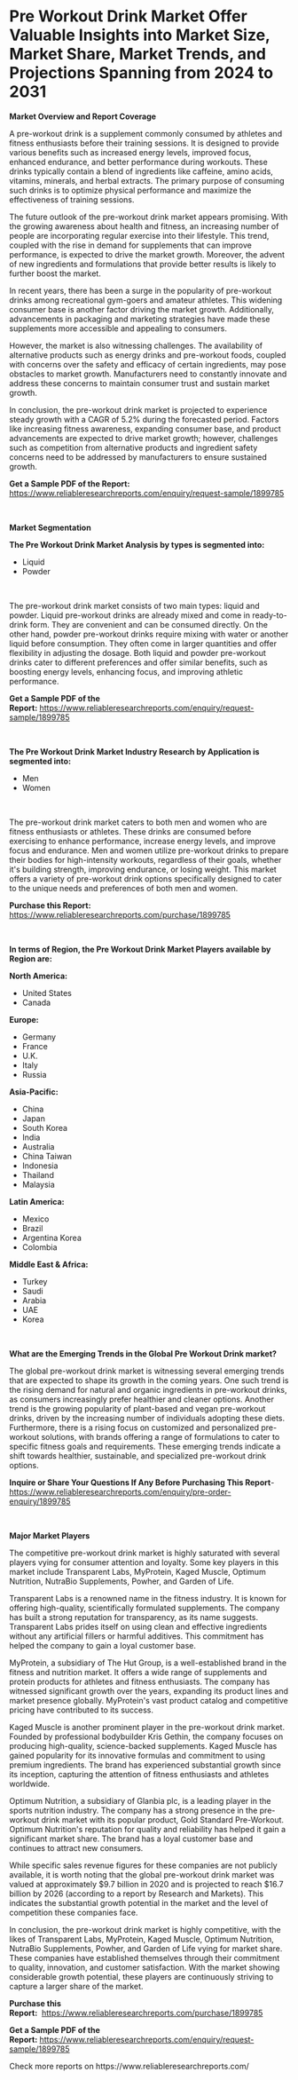 <p><h1>Pre Workout Drink Market Offer Valuable Insights into Market Size, Market Share, Market Trends, and Projections Spanning from 2024 to 2031</h1></p><p><strong>Market Overview and Report Coverage</strong></p>
<p><p>A pre-workout drink is a supplement commonly consumed by athletes and fitness enthusiasts before their training sessions. It is designed to provide various benefits such as increased energy levels, improved focus, enhanced endurance, and better performance during workouts. These drinks typically contain a blend of ingredients like caffeine, amino acids, vitamins, minerals, and herbal extracts. The primary purpose of consuming such drinks is to optimize physical performance and maximize the effectiveness of training sessions.</p><p>The future outlook of the pre-workout drink market appears promising. With the growing awareness about health and fitness, an increasing number of people are incorporating regular exercise into their lifestyle. This trend, coupled with the rise in demand for supplements that can improve performance, is expected to drive the market growth. Moreover, the advent of new ingredients and formulations that provide better results is likely to further boost the market.</p><p>In recent years, there has been a surge in the popularity of pre-workout drinks among recreational gym-goers and amateur athletes. This widening consumer base is another factor driving the market growth. Additionally, advancements in packaging and marketing strategies have made these supplements more accessible and appealing to consumers.</p><p>However, the market is also witnessing challenges. The availability of alternative products such as energy drinks and pre-workout foods, coupled with concerns over the safety and efficacy of certain ingredients, may pose obstacles to market growth. Manufacturers need to constantly innovate and address these concerns to maintain consumer trust and sustain market growth.</p><p>In conclusion, the pre-workout drink market is projected to experience steady growth with a CAGR of 5.2% during the forecasted period. Factors like increasing fitness awareness, expanding consumer base, and product advancements are expected to drive market growth; however, challenges such as competition from alternative products and ingredient safety concerns need to be addressed by manufacturers to ensure sustained growth.</p></p>
<p><strong>Get a Sample PDF of the Report:</strong> <a href="https://www.reliableresearchreports.com/enquiry/request-sample/1899785">https://www.reliableresearchreports.com/enquiry/request-sample/1899785</a></p>
<p>&nbsp;</p>
<p><strong>Market Segmentation</strong></p>
<p><strong>The Pre Workout Drink Market Analysis by types is segmented into:</strong></p>
<p><ul><li>Liquid</li><li>Powder</li></ul></p>
<p>&nbsp;</p>
<p><p>The pre-workout drink market consists of two main types: liquid and powder. Liquid pre-workout drinks are already mixed and come in ready-to-drink form. They are convenient and can be consumed directly. On the other hand, powder pre-workout drinks require mixing with water or another liquid before consumption. They often come in larger quantities and offer flexibility in adjusting the dosage. Both liquid and powder pre-workout drinks cater to different preferences and offer similar benefits, such as boosting energy levels, enhancing focus, and improving athletic performance.</p></p>
<p><strong>Get a Sample PDF of the Report:</strong>&nbsp;<a href="https://www.reliableresearchreports.com/enquiry/request-sample/1899785">https://www.reliableresearchreports.com/enquiry/request-sample/1899785</a></p>
<p>&nbsp;</p>
<p><strong>The Pre Workout Drink Market Industry Research by Application is segmented into:</strong></p>
<p><ul><li>Men</li><li>Women</li></ul></p>
<p>&nbsp;</p>
<p><p>The pre-workout drink market caters to both men and women who are fitness enthusiasts or athletes. These drinks are consumed before exercising to enhance performance, increase energy levels, and improve focus and endurance. Men and women utilize pre-workout drinks to prepare their bodies for high-intensity workouts, regardless of their goals, whether it's building strength, improving endurance, or losing weight. This market offers a variety of pre-workout drink options specifically designed to cater to the unique needs and preferences of both men and women.</p></p>
<p><strong>Purchase this Report:</strong>&nbsp; <a href="https://www.reliableresearchreports.com/purchase/1899785">https://www.reliableresearchreports.com/purchase/1899785</a></p>
<p>&nbsp;</p>
<p><strong>In terms of Region, the Pre Workout Drink Market Players available by Region are:</strong></p>
<p>
    <p> <strong> North America: </strong>
        <ul>
            <li>United States</li>
            <li>Canada</li>
        </ul>
        </p> 
    <p> <strong> Europe: </strong>
        <ul>
            <li>Germany</li>
            <li>France</li>
            <li>U.K.</li>
            <li>Italy</li>
            <li>Russia</li>
        </ul>
        </p> 
    <p> <strong> Asia-Pacific: </strong>
        <ul>
            <li>China</li>
            <li>Japan</li>
            <li>South Korea</li>
            <li>India</li>
            <li>Australia</li>
            <li>China Taiwan</li>
            <li>Indonesia</li>
            <li>Thailand</li>
            <li>Malaysia</li>
        </ul>
        </p> 
    <p> <strong> Latin America: </strong>
        <ul>
            <li>Mexico</li>
            <li>Brazil</li>
            <li>Argentina Korea</li>
            <li>Colombia</li>
        </ul>
        </p> 
    <p> <strong> Middle East & Africa: </strong>
        <ul>
            <li>Turkey</li>
            <li>Saudi</li>
            <li>Arabia</li>
            <li>UAE</li>
            <li>Korea</li>
        </ul>
    </p>
    </p>
<p>&nbsp;</p>
<p><strong>What are the Emerging Trends in the Global Pre Workout Drink market?</strong></p>
<p><p>The global pre-workout drink market is witnessing several emerging trends that are expected to shape its growth in the coming years. One such trend is the rising demand for natural and organic ingredients in pre-workout drinks, as consumers increasingly prefer healthier and cleaner options. Another trend is the growing popularity of plant-based and vegan pre-workout drinks, driven by the increasing number of individuals adopting these diets. Furthermore, there is a rising focus on customized and personalized pre-workout solutions, with brands offering a range of formulations to cater to specific fitness goals and requirements. These emerging trends indicate a shift towards healthier, sustainable, and specialized pre-workout drink options.</p></p>
<p><strong>Inquire or Share Your Questions If Any Before Purchasing This Report</strong>- <a href="https://www.reliableresearchreports.com/enquiry/pre-order-enquiry/1899785">https://www.reliableresearchreports.com/enquiry/pre-order-enquiry/1899785</a></p>
<p>&nbsp;</p>
<p><strong>Major Market Players</strong></p>
<p><p>The competitive pre-workout drink market is highly saturated with several players vying for consumer attention and loyalty. Some key players in this market include Transparent Labs, MyProtein, Kaged Muscle, Optimum Nutrition, NutraBio Supplements, Powher, and Garden of Life.</p><p>Transparent Labs is a renowned name in the fitness industry. It is known for offering high-quality, scientifically formulated supplements. The company has built a strong reputation for transparency, as its name suggests. Transparent Labs prides itself on using clean and effective ingredients without any artificial fillers or harmful additives. This commitment has helped the company to gain a loyal customer base. </p><p>MyProtein, a subsidiary of The Hut Group, is a well-established brand in the fitness and nutrition market. It offers a wide range of supplements and protein products for athletes and fitness enthusiasts. The company has witnessed significant growth over the years, expanding its product lines and market presence globally. MyProtein's vast product catalog and competitive pricing have contributed to its success.</p><p>Kaged Muscle is another prominent player in the pre-workout drink market. Founded by professional bodybuilder Kris Gethin, the company focuses on producing high-quality, science-backed supplements. Kaged Muscle has gained popularity for its innovative formulas and commitment to using premium ingredients. The brand has experienced substantial growth since its inception, capturing the attention of fitness enthusiasts and athletes worldwide.</p><p>Optimum Nutrition, a subsidiary of Glanbia plc, is a leading player in the sports nutrition industry. The company has a strong presence in the pre-workout drink market with its popular product, Gold Standard Pre-Workout. Optimum Nutrition's reputation for quality and reliability has helped it gain a significant market share. The brand has a loyal customer base and continues to attract new consumers.</p><p>While specific sales revenue figures for these companies are not publicly available, it is worth noting that the global pre-workout drink market was valued at approximately $9.7 billion in 2020 and is projected to reach $16.7 billion by 2026 (according to a report by Research and Markets). This indicates the substantial growth potential in the market and the level of competition these companies face.</p><p>In conclusion, the pre-workout drink market is highly competitive, with the likes of Transparent Labs, MyProtein, Kaged Muscle, Optimum Nutrition, NutraBio Supplements, Powher, and Garden of Life vying for market share. These companies have established themselves through their commitment to quality, innovation, and customer satisfaction. With the market showing considerable growth potential, these players are continuously striving to capture a larger share of the market.</p></p>
<p><strong>Purchase this Report:</strong>&nbsp;&nbsp;<a href="https://www.reliableresearchreports.com/purchase/1899785">https://www.reliableresearchreports.com/purchase/1899785</a></p>
<p></p>
<p><strong>Get a Sample PDF of the Report:</strong>&nbsp;<a href="https://www.reliableresearchreports.com/enquiry/request-sample/1899785">https://www.reliableresearchreports.com/enquiry/request-sample/1899785</a></p>
<p>Check more reports on https://www.reliableresearchreports.com/</p>